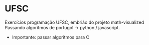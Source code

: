 # UFSC

Exercícios programação UFSC, embrião do projeto math-visualized
Passando algoritmos de portugol -> python / javascript.

* Importante: passar algoritmos para C